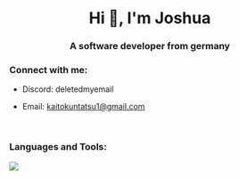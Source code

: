 <h1 align="center">Hi 👋, I'm Joshua</h1>
<h3 align="center">A software developer from germany</h3>

<h3 align="left">Connect with me:</h3>

- Discord: deletedmyemail

- Email: kaitokuntatsu1@gmail.com

<br>
<h3 align="left">Languages and Tools:</h3>

<!--- ![](https://raw.githubusercontent.com/KaitoKunTatsu/github-stats/master/generated/overview.svg#gh-dark-mode-only)
![](https://raw.githubusercontent.com/KaitoKunTatsu/github-stats/master/generated/overview.svg#gh-light-mode-only)
![](https://raw.githubusercontent.com/KaitoKunTatsu/github-stats/master/generated/languages.svg#gh-dark-mode-only)
//![](https://raw.githubusercontent.com/KaitoKunTatsu/github-stats/master/generated/languages.svg#gh-light-mode-only) -->

![](https://skillicons.dev/icons?i=java,cpp,kotlin,py,bash,css,html,js,androidstudio,idea,github,git,linux,maven,mysql,react,tailwind,bootstrap)

